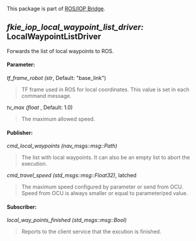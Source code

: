 This package is part of [ROS/IOP Bridge](https://github.com/fkie/iop_core/blob/master/README.md).


## _fkie_iop_local_waypoint_list_driver:_ LocalWaypointListDriver

Forwards the list of local waypoints to ROS.

#### Parameter:

_tf_frame_robot (str_, Default: "base_link")

> TF frame used in ROS for local coordinates. This value is set in each command message.

_tv_max (float_ , Default: 1.0)

> The maximum allowed speed.

#### Publisher:

_cmd_local_waypoints (nav_msgs::msg::Path)_

> The list with local waypoints. It can also be an empty list to abort the execution.

_cmd_travel_speed (std_msgs::msg::Float32)_, latched

> The maximum speed configured by parameter or send from OCU. Speed from OCU is always smaller or equal to parameterized value.

#### Subscriber:

_local_way_points_finished (std_msgs::msg::Bool)_

> Reports to the client service that the excution is finished.

